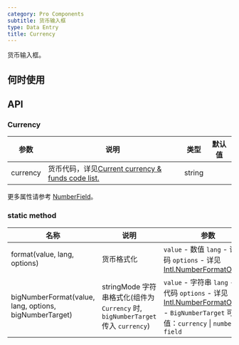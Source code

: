 ```yaml
---
category: Pro Components
subtitle: 货币输入框
type: Data Entry
title: Currency
---
```


货币输入框。

## 何时使用



## API

### Currency

| 参数      | 说明                                     | 类型        |默认值 |
|-----------|------------------------------------------|------------|--------|
| currency | 货币代码，详见[Current currency & funds code list.](https://www.currency-iso.org/en/home/tables/table-a1.html) | string  |  |

更多属性请参考 [NumberField](/components-pro/number-field/#NumberField)。

### static method

| 名称 | 说明 | 参数 |
| --- | --- | ------------------------------------------- |
| format(value, lang, options) | 货币格式化 | `value` - 数值 `lang` - 语言代码 `options` - 详见[Intl.NumberFormatOptions](https://developer.mozilla.org/zh-CN/docs/Web/JavaScript/Reference/Global_Objects/NumberFormat)  |
| bigNumberFormat(value, lang, options, bigNumberTarget) | stringMode 字符串格式化(组件为 `Currency` 时, `bigNumberTarget` 传入 `currency`) | `value` - 字符串 `lang` - 语言代码 `options` - 详见[Intl.NumberFormatOptions](https://developer.mozilla.org/zh-CN/docs/Web/JavaScript/Reference/Global_Objects/NumberFormat) - `BigNumberTarget` 可选值：`currency` \| `number-field` |

<style>
.code-box .c7n-row {
  margin-bottom: .24rem;
}
.code-box div[class^="c7n-col"] {
  margin-bottom: .1rem;
}
</style>

